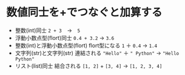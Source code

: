 # 数値同士を+でつなぐと加算する
- 整数(int)同士
  `2 + 3`　→　`5`
- 浮動小数点型(flort)同士
  `0.4 + 3.2` → `3.6`
- 整数(int)と浮動小数点型(flort)
  flort型になる
  `1` ＋ `0.4` → `1.4`
- 文字列(str)と文字列(str)
  連結される
  `"Hello"` ＋ `" Python"` → `"Hello Python"`
- リスト(list)同士
  結合される
  `[1, 2]` + `[3, 4]` → `[1, 2, 3, 4]`